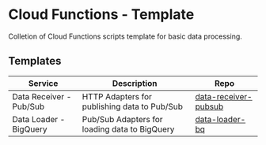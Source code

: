 # Cloud Functions - Template

Colletion of Cloud Functions scripts template for basic data processing.

## Templates

|Service|Description|Repo|
|---|---|---|
|Data Receiver - Pub/Sub|HTTP Adapters for publishing data to Pub/Sub|[data-receiver-pubsub](./data-receiver-pubsub/)
|Data Loader - BigQuery|Pub/Sub Adapters for loading data to BigQuery|[data-loader-bq](./data-loader-bq/)
